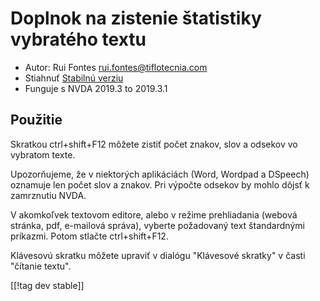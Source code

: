 # Doplnok na zistenie štatistiky vybratého textu #

* Autor: Rui Fontes <rui.fontes@tiflotecnia.com>
* Stiahnuť [Stabilnú verziu][1]
* Funguje s NVDA 2019.3 to 2019.3.1

## Použitie ##
Skratkou ctrl+shift+F12 môžete zistiť počet znakov, slov a odsekov vo
vybratom texte.

Upozorňujeme, že v niektorých aplikáciách (Word, Wordpad a DSpeech) oznamuje
len počet slov a znakov. Pri výpočte odsekov by mohlo dôjsť k zamrznutiu
NVDA.

V akomkoľvek textovom editore, alebo v režime prehliadania (webová stránka,
pdf, e-mailová správa), vyberte požadovaný text štandardnými príkazmi. Potom
stlačte ctrl+shift+F12.

Klávesovú skratku môžete upraviť v dialógu "Klávesové skratky" v časti
"čítanie textu".

[[!tag dev stable]]

[1]: https://addons.nvda-project.org/files/get.php?file=wc
